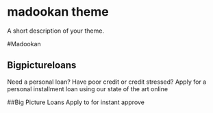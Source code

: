 # madookan theme

A short description of your theme.

#Madookan
## Bigpictureloans
Need a personal loan? Have poor credit or credit stressed? Apply for a personal installment loan using our state of the art online

##Big Picture Loans 
Apply to for instant approve
